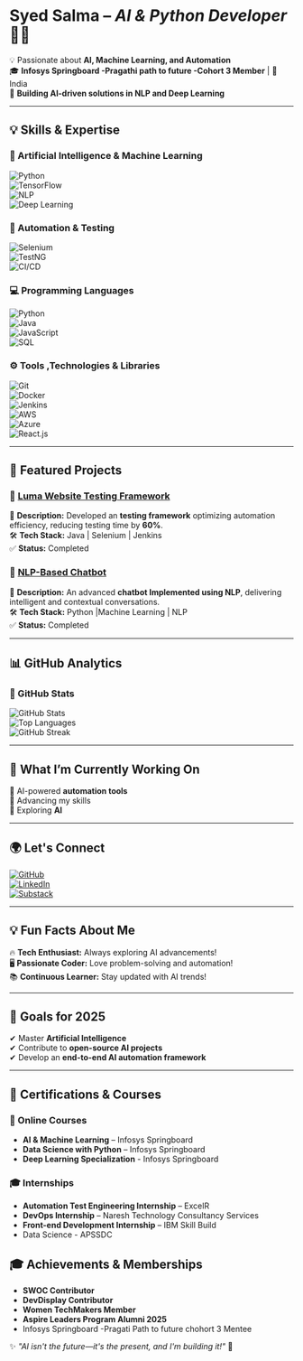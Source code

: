 

# **Syed Salma** – *AI & Python Developer* 👩‍💻  

💡 Passionate about **AI, Machine Learning, and Automation**  
🎓 **Infosys Springboard -Pragathi path to future -Cohort 3 Member** | 📍 India  
🚀 **Building AI-driven solutions in NLP and Deep Learning**  

---

## **💡 Skills & Expertise**  

### **🤖 Artificial Intelligence & Machine Learning**  
![Python](https://img.shields.io/badge/Python-3776AB?style=for-the-badge&logo=python&logoColor=white)  
![TensorFlow](https://img.shields.io/badge/TensorFlow-FF6F00?style=for-the-badge&logo=tensorflow&logoColor=white)  
![NLP](https://img.shields.io/badge/Natural%20Language%20Processing-%234B8BBE.svg?style=for-the-badge&logo=ai&logoColor=white)  
![Deep Learning](https://img.shields.io/badge/Deep%20Learning-00599C?style=for-the-badge&logo=ai&logoColor=white)  

### **🧪 Automation & Testing**  
![Selenium](https://img.shields.io/badge/Selenium-43B02A?style=for-the-badge&logo=selenium&logoColor=white)  
![TestNG](https://img.shields.io/badge/TestNG-000000?style=for-the-badge&logo=testng&logoColor=white)    
![CI/CD](https://img.shields.io/badge/CI/CD-0A0A0A?style=for-the-badge&logo=githubactions&logoColor=white)  

### **💻 Programming Languages**  
![Python](https://img.shields.io/badge/Python-FFD43B?style=for-the-badge&logo=python&logoColor=blue)  
![Java](https://img.shields.io/badge/Java-007396?style=for-the-badge&logo=java&logoColor=white)  
![JavaScript](https://img.shields.io/badge/JavaScript-F7DF1E?style=for-the-badge&logo=javascript&logoColor=black)  
![SQL](https://img.shields.io/badge/SQL-4479A1?style=for-the-badge&logo=sqlite&logoColor=white)  

### **⚙️ Tools ,Technologies & Libraries**  
![Git](https://img.shields.io/badge/Git-F05032?style=for-the-badge&logo=git&logoColor=white)  
![Docker](https://img.shields.io/badge/Docker-2496ED?style=for-the-badge&logo=docker&logoColor=white)  
![Jenkins](https://img.shields.io/badge/Jenkins-D24939?style=for-the-badge&logo=jenkins&logoColor=white)  
![AWS](https://img.shields.io/badge/AWS-FF9900?style=for-the-badge&logo=amazonaws&logoColor=white)  
![Azure](https://img.shields.io/badge/Azure-0078D4?style=for-the-badge&logo=microsoftazure&logoColor=white)  
![React.js](https://raw.githubusercontent.com/react-icons/react-icons/master/react-icons.svg)

---

## **🚀 Featured Projects**  

### 🔹 [Luma Website Testing Framework](https://github.com/salmasyed1909/Selenium_siteTesting)  
📌 **Description:** Developed an **testing framework** optimizing automation efficiency, reducing testing time by **60%**.  
🛠️ **Tech Stack:** Java | Selenium | Jenkins  
✅ **Status:** Completed  

### 🔹 [NLP-Based Chatbot](https://github.com/salmasyed1909/chatbot-project)  
📌 **Description:** An advanced **chatbot Implemented using NLP**, delivering intelligent and contextual conversations.  
🛠️ **Tech Stack:** Python |Machine Learning | NLP  
✅ **Status:** Completed  

---

## **📊 GitHub Analytics**  

### **📌 GitHub Stats**  
![GitHub Stats](https://github-readme-stats.vercel.app/api?username=salmasyed1909&show_icons=true&theme=tokyonight)  
![Top Languages](https://github-readme-stats.vercel.app/api/top-langs/?username=salmasyed1909&layout=compact&theme=tokyonight)  
![GitHub Streak](https://github-readme-streak-stats.herokuapp.com/?user=salmasyed1909&theme=tokyonight)  

---

## **📅 What I’m Currently Working On**  
🔹 AI-powered **automation tools**  
🔹 Advancing my skills  
🔹 Exploring **AI**  

---

## **🌍 Let's Connect**  

[![GitHub](https://img.shields.io/badge/GitHub-100000?style=for-the-badge&logo=github&logoColor=white)](https://github.com/salmasyed1909)  
[![LinkedIn](https://img.shields.io/badge/LinkedIn-0077B5?style=for-the-badge&logo=linkedin&logoColor=white)](https://www.linkedin.com/in/syed-salma-39322224a/)  
[![Substack](https://img.shields.io/badge/Substack-FF6719?style=for-the-badge&logo=substack&logoColor=white)](https://substack.com/@syedsalma19)  

---

## **💡 Fun Facts About Me**  
🔥 **Tech Enthusiast:** Always exploring AI advancements!  
🖥️ **Passionate Coder:** Love problem-solving and automation!  
📚 **Continuous Learner:** Stay updated with AI trends!  

---

## **🎯 Goals for 2025**  
✔ Master **Artificial Intelligence**  
✔ Contribute to **open-source AI projects**  
✔ Develop an **end-to-end AI automation framework**  

---

## **🏅 Certifications & Courses**

### **📝 Online Courses**  
- **AI & Machine Learning** – Infosys Springboard
- **Data Science with Python** – Infosys Springboard
- **Deep Learning Specialization** - Infosys Springboard

### **🎓 Internships**  
- **Automation Test Engineering Internship** – ExcelR  
- **DevOps Internship** – Naresh Technology Consultancy Services  
- **Front-end Development Internship** – IBM Skill Build
- Data Science - APSSDC




## **🎓 Achievements & Memberships**  

- **SWOC Contributor**  
- **DevDisplay Contributor**  
- **Women TechMakers Member**  
- **Aspire Leaders Program Alumni 2025**
- Infosys Springboard -Pragati Path to future chohort 3 Mentee



✨ *"AI isn't the future—it's the present, and I'm building it!"* 🚀  



